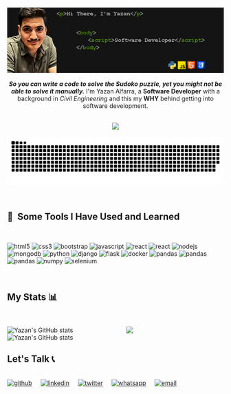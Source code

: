 ![Banner](./assests/banner.png)
<p align="center"><em><strong>So you can write a code to solve the Sudoko puzzle, yet you might not be able to solve it manually.</strong></em> I'm Yazan Alfarra, a <strong>Software Developer</strong> with a background in  <em>Civil Engineering</em> and this my <strong>WHY</strong> behind getting into software development.</p>
<br>
<div align="center">
<img src="https://capsule-render.vercel.app/api?text=Software Developer&animation=fadeIn&type=waving&color=gradient&height=100"/>
</div>

<div align="center">
 
![Snake animation](https://raw.githubusercontent.com/1999AZZAR/1999AZZAR/5ccdcc10988dde04d2cc849e4a6ffaa0010c2267/resources/img/grid-snake.svg)
       
</div>
<br>

<h2> 🚀 &nbsp;Some Tools I Have Used and Learned</h2><br>
<p align="left">
<img src="https://cdn.jsdelivr.net/gh/devicons/devicon/icons/html5/html5-original.svg" alt="html5" width="40" height="40"/>
<img src="https://cdn.jsdelivr.net/gh/devicons/devicon/icons/css3/css3-original.svg" alt="css3" width="40" height="40"/>
<img src="https://cdn.jsdelivr.net/gh/devicons/devicon/icons/bootstrap/bootstrap-original.svg" alt="bootstrap" width="40" height="40"/>
<img src="https://cdn.jsdelivr.net/gh/devicons/devicon/icons/javascript/javascript-original.svg" alt="javascript" width="40" height="40"/>
<img src="https://cdn.jsdelivr.net/gh/devicons/devicon/icons/react/react-original.svg" alt="react" width="40" height="40"/>
<img src="https://cdn.jsdelivr.net/gh/devicons/devicon/icons/nextjs/nextjs-line.svg" alt="react" width="40" height="40"/>
<img src="https://cdn.jsdelivr.net/gh/devicons/devicon/icons/nodejs/nodejs-original.svg" alt="nodejs" width="40" height="40"/>
<img src="https://cdn.jsdelivr.net/gh/devicons/devicon/icons/mongodb/mongodb-original.svg" alt="mongodb" width="40" height="40"/>
<img src="https://cdn.jsdelivr.net/gh/devicons/devicon/icons/python/python-original.svg" alt="python" width="40" height="40"/>
<img src="https://cdn.jsdelivr.net/gh/devicons/devicon/icons/django/django-plain.svg" alt="django" width="40" height="40"/>
<img src="https://cdn.jsdelivr.net/gh/devicons/devicon/icons/flask/flask-original.svg" alt="flask" width="40" height="40"/>
<img src="https://cdn.jsdelivr.net/gh/devicons/devicon/icons/docker/docker-original.svg" alt="docker" width="40" height="40"/>
<img src="https://cdn.jsdelivr.net/gh/devicons/devicon/icons/jupyter/jupyter-original-wordmark.svg" alt="pandas" width="40" height="40"/>
<img src="https://cdn.jsdelivr.net/gh/devicons/devicon/icons/kaggle/kaggle-original.svg" alt="pandas" width="40" height="40"/>
<img src="https://cdn.jsdelivr.net/gh/devicons/devicon/icons/pandas/pandas-original.svg" alt="pandas" width="40" height="40"/>
<img src="https://cdn.jsdelivr.net/gh/devicons/devicon/icons/numpy/numpy-original.svg" alt="numpy" width="40" height="40"/>
<img src="https://cdn.jsdelivr.net/gh/devicons/devicon/icons/selenium/selenium-original.svg" alt="selenium" width="40" height="40"/>
</p>

<br>
<h2>My Stats 📊</h2><br>
<div>
<p><img align="right" src="https://media2.giphy.com/media/MdA16VIoXKKxNE8Stk/giphy.gif?cid=ecf05e47s2b52b3vi3da0o5fw94us8ghsms723j5ejcgpjrb&rid=giphy.gif&ct=g" width=45%/></p>

<p align="left">
<img src="https://github-readme-stats.vercel.app/api?username=yazanismail1&show_icons=true&theme=dark" alt="Yazan's GitHub stats" width=50%/>

<img src="https://github-readme-stats.vercel.app/api/top-langs?username=yazanismail1&show_icons=true&theme=dark&locale=en&layout=compact" alt="Yazan's GitHub stats" width=50%/>
</p>

</div>



<h2>Let's Talk 📞</h2><br>
<div style="display:flex; gap: 20px">
<a href="https://github.com/yazanismail1" ><img src='https://cdn-icons-png.flaticon.com/512/733/733553.png' alt='github' height='30'/></a>
<a href="https://www.linkedin.com/in/yazan-alfarra/" ><img src='https://cdn-icons-png.flaticon.com/512/2111/2111499.png' alt='linkedin' height='30'/></a>
<a href="https://twitter.com/yaz_ism" ><img src='https://cdn-icons-png.flaticon.com/512/733/733579.png' alt='twitter' height='30'/></a>
<a href="https://api.whatsapp.com/send?phone=00962775818618" ><img src='https://cdn-icons-png.flaticon.com/512/220/220236.png' alt='whatsapp' height='30'/></a>
<a href="mailto:y.alfarra@outlook.com" ><img src='https://cdn-icons-png.flaticon.com/512/732/732223.png' alt='email' height='30'/></a>
</div>
